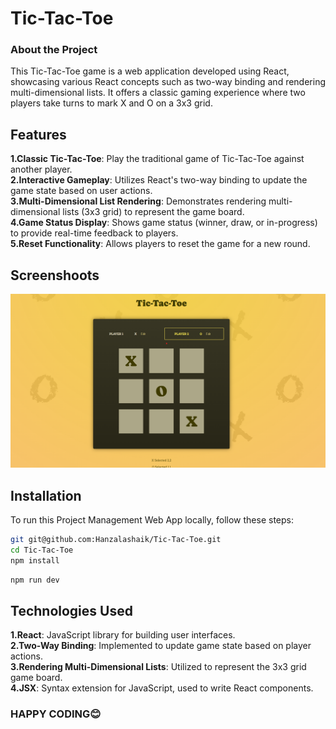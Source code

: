 # Tic-Tac-Toe

### About the Project 
This Tic-Tac-Toe game is a web application developed using React, showcasing various React concepts such as two-way binding and rendering multi-dimensional lists. It offers a classic gaming experience where two players take turns to mark X and O on a 3x3 grid.

## Features
<b>1.Classic Tic-Tac-Toe</b>: Play the traditional game of Tic-Tac-Toe against another player.<br>
<b>2.Interactive Gameplay</b>: Utilizes React's two-way binding to update the game state based on user actions.<br>
<b>3.Multi-Dimensional List Rendering</b>: Demonstrates rendering multi-dimensional lists (3x3 grid) to represent the game board.<br>
<b>4.Game Status Display</b>: Shows game status (winner, draw, or in-progress) to provide real-time feedback to players.<br>
<b>5.Reset Functionality</b>: Allows players to reset the game for a new round.<br>

## Screenshoots

![Image](https://github.com/Hanzalashaik/Tic-Tac-Toe/blob/main/public/tic%20tac.png "Image")


## Installation

To run this Project Management Web App locally, follow these steps:

```bash
git git@github.com:Hanzalashaik/Tic-Tac-Toe.git
cd Tic-Tac-Toe
npm install
```

```bash
npm run dev
```

## Technologies Used
<b>1.React</b>: JavaScript library for building user interfaces.<br>
<b>2.Two-Way Binding</b>: Implemented to update game state based on player actions.<br>
<b>3.Rendering Multi-Dimensional Lists</b>: Utilized to represent the 3x3 grid game board.<br>
<b>4.JSX</b>: Syntax extension for JavaScript, used to write React components.<br>

### HAPPY CODING😊